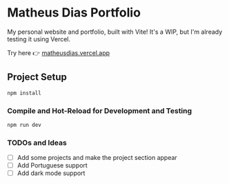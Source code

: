 # Matheus Dias Portfolio

My personal website and portfolio, built with Vite! It's a WIP, but I'm already testing it using Vercel.

Try here 👉 [matheusdias.vercel.app](https://matheusdias.vercel.app)

## Project Setup

```sh
npm install
```

### Compile and Hot-Reload for Development and Testing

```sh
npm run dev
```

### TODOs and Ideas

- [ ] Add some projects and make the project section appear
- [ ] Add Portuguese support
- [ ] Add dark mode support